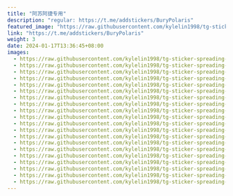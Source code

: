 ```yaml
---
title: "阿苏阿捷专用"
description: "regular: https://t.me/addstickers/BuryPolaris"
featured_image: "https://raw.githubusercontent.com/kylelin1998/tg-sticker-spreading-worldwide-images/main/img/df312158-a526-4f81-9f80-e4faf91d444c.jpg"
link: "https://t.me/addstickers/BuryPolaris"
weight: 3
date: 2024-01-17T13:36:45+08:00
images:
  - https://raw.githubusercontent.com/kylelin1998/tg-sticker-spreading-worldwide-images/main/img/df312158-a526-4f81-9f80-e4faf91d444c.jpg
  - https://raw.githubusercontent.com/kylelin1998/tg-sticker-spreading-worldwide-images/main/img/00192ef5-8638-4358-aad9-41efcf633742.jpg
  - https://raw.githubusercontent.com/kylelin1998/tg-sticker-spreading-worldwide-images/main/img/b538febb-2106-4e1c-90fe-2bace5357777.jpg
  - https://raw.githubusercontent.com/kylelin1998/tg-sticker-spreading-worldwide-images/main/img/afff8888-f87d-456a-b29f-0c3fb03b7a5f.jpg
  - https://raw.githubusercontent.com/kylelin1998/tg-sticker-spreading-worldwide-images/main/img/8e737e95-6dbd-4734-8af0-a3e9738177a5.jpg
  - https://raw.githubusercontent.com/kylelin1998/tg-sticker-spreading-worldwide-images/main/img/4d63904b-e260-4ca7-9378-563f8014c4e3.jpg
  - https://raw.githubusercontent.com/kylelin1998/tg-sticker-spreading-worldwide-images/main/img/14bcf5c1-ad9b-4717-80fb-69468b20936a.jpg
  - https://raw.githubusercontent.com/kylelin1998/tg-sticker-spreading-worldwide-images/main/img/998c3ce0-2b4f-4565-881d-a08d0216aa63.jpg
  - https://raw.githubusercontent.com/kylelin1998/tg-sticker-spreading-worldwide-images/main/img/738ae76c-3d1f-4508-a89d-e806c6caf753.jpg
  - https://raw.githubusercontent.com/kylelin1998/tg-sticker-spreading-worldwide-images/main/img/612facc6-3d1a-48a1-be64-b8d67864aa10.jpg
  - https://raw.githubusercontent.com/kylelin1998/tg-sticker-spreading-worldwide-images/main/img/95123b61-208c-416c-8258-6d8fcaab0a60.jpg
  - https://raw.githubusercontent.com/kylelin1998/tg-sticker-spreading-worldwide-images/main/img/af6757af-3d35-4654-bbaf-25cc038ab90c.jpg
  - https://raw.githubusercontent.com/kylelin1998/tg-sticker-spreading-worldwide-images/main/img/c1467c6e-6b05-4647-9e29-0825e571f2c4.jpg
  - https://raw.githubusercontent.com/kylelin1998/tg-sticker-spreading-worldwide-images/main/img/9f8310ec-fa1a-4a00-a107-fb2b3e83e226.jpg
  - https://raw.githubusercontent.com/kylelin1998/tg-sticker-spreading-worldwide-images/main/img/d549ae51-8c88-4cde-8c5c-a2ba5155baaf.jpg
  - https://raw.githubusercontent.com/kylelin1998/tg-sticker-spreading-worldwide-images/main/img/f6d7a1c5-547e-4fee-9456-f3c2606f472d.jpg
  - https://raw.githubusercontent.com/kylelin1998/tg-sticker-spreading-worldwide-images/main/img/7a9cca11-1a7d-4379-b7f0-7d499a838b18.jpg
  - https://raw.githubusercontent.com/kylelin1998/tg-sticker-spreading-worldwide-images/main/img/ff09d967-d901-4995-833b-a2747b64c11b.jpg
  - https://raw.githubusercontent.com/kylelin1998/tg-sticker-spreading-worldwide-images/main/img/e0d4331f-3f0a-489c-bda7-167cdd1fb37f.jpg
  - https://raw.githubusercontent.com/kylelin1998/tg-sticker-spreading-worldwide-images/main/img/8b3c24fc-c0fb-4826-a4c9-ff80ba4a08f7.jpg
---
```

